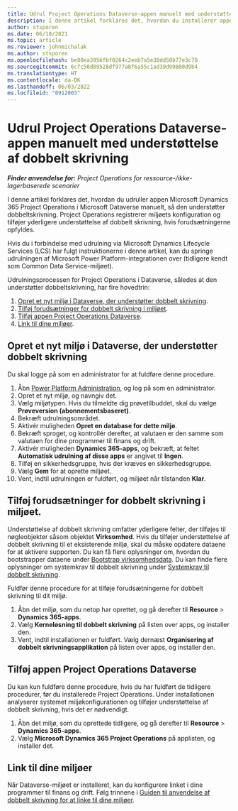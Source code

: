 ```yaml
---
title: Udrul Project Operations Dataverse-appen manuelt med understøttelse af dobbelt skrivning
description: I denne artikel forklares det, hvordan du installerer appen Project Operations Dataverse manuelt, så den understøtter dobbeltskrivning.
author: stsporen
ms.date: 06/18/2021
ms.topic: article
ms.reviewer: johnmichalak
ms.author: stsporen
ms.openlocfilehash: be80ea3956fbf0264c2eeb7a5e30dd50b77e3c78
ms.sourcegitcommit: 6cfc50d89528df977a8f6a55c1ad39d99800d9b4
ms.translationtype: HT
ms.contentlocale: da-DK
ms.lasthandoff: 06/03/2022
ms.locfileid: "8912003"
---
```

# <a name="manually-deploy-the-project-operations-dataverse-app-with-dual-write-support"></a>Udrul Project Operations Dataverse-appen manuelt med understøttelse af dobbelt skrivning

_**Finder anvendelse for:** Project Operations for ressource-/ikke-lagerbaserede scenarier_

I denne artikel forklares det, hvordan du udruller appen Microsoft Dynamics 365 Project Operations i Microsoft Dataverse manuelt, så den understøtter dobbeltskrivning. Project Operations registrerer miljøets konfiguration og tilføjer yderligere understøttelse af dobbelt skrivning, hvis forudsætningerne opfyldes.

Hvis du i forbindelse med udrulning via Microsoft Dynamics Lifecycle Services (LCS) har fulgt instruktionerne i denne artikel, kan du springe udrulningen af Microsoft Power Platform-integrationen over (tidligere kendt som Common Data Service-miljøet).

Udrulningsprocessen for Project Operations i Dataverse, således at den understøtter dobbeltskrivning, har fire hovedtrin:

1. [Opret et nyt miljø i Dataverse, der understøtter dobbelt skrivning](#create).
2. [Tilføj forudsætninger for dobbelt skrivning i miljøet](#prerequisites).
3. [Tilføj appen Project Operations Dataverse](#dataverse).
4. [Link til dine miljøer](#link).

## <a name="create-a-new-environment-in-dataverse-that-supports-dual-write"></a><a name="create"></a>Opret et nyt miljø i Dataverse, der understøtter dobbelt skrivning

Du skal logge på som en administrator for at fuldføre denne procedure.

1. Åbn [Power Platform Administration](https://admin.powerplatform.com), og log på som en administrator.
2. Opret et nyt miljø, og navngiv det.
3. Vælg miljøtypen. Hvis du tilmeldte dig prøvetilbuddet, skal du vælge **Prøveversion (abonnementsbaseret)**.
4. Bekræft udrulningsområdet.
5. Aktivér muligheden **Opret en database for dette miljø**. 
6. Bekræft sproget, og kontrollér derefter, at valutaen er den samme som valutaen for dine programmer til finans og drift.
7. Aktivér muligheden **Dynamics 365-apps**, og bekræft, at feltet **Automatisk udrulning af disse apps** er angivet til **Ingen**.
8. Tilføj en sikkerhedsgruppe, hvis der kræves en sikkerhedsgruppe.
9. Vælg **Gem** for at oprette miljøet.
10. Vent, indtil udrulningen er fuldført, og miljøet når tilstanden **Klar**.

## <a name="add-dual-write-prerequisites-to-the-environment"></a><a name="prerequisites"></a>Tilføj forudsætninger for dobbelt skrivning i miljøet.

Understøttelse af dobbelt skrivning omfatter yderligere felter, der tilføjes til nøgleobjekter såsom objektet **Virksomhed**. Hvis du tilføjer understøttelse af dobbelt skrivning til et eksisterende miljø, skal du måske opdatere dataene for at aktivere supporten. Du kan få flere oplysninger om, hvordan du bootstrapper dataene under [Bootstrap virksomhedsdata](/dynamics365/fin-ops-core/dev-itpro/data-entities/dual-write/bootstrap-company-data). Du kan finde flere oplysninger om systemkrav til dobbelt skrivning under [Systemkrav til dobbelt skrivning](/dynamics365/fin-ops-core/dev-itpro/data-entities/dual-write/dual-write-system-req).

Fuldfør denne procedure for at tilføje forudsætningerne for dobbelt skrivning til dit miljø.

1. Åbn det miljø, som du netop har oprettet, og gå derefter til **Resource** \> **Dynamics 365-apps**.
2. Vælg **Kerneløsning til dobbelt skrivning** på listen over apps, og installer den.
3. Vent, indtil installationen er fuldført. Vælg dernæst **Organisering af dobbelt skrivningsapplikation** på listen over apps, og installer den.

## <a name="add-the-project-operations-dataverse-app"></a><a name="dataverse"></a>Tilføj appen Project Operations Dataverse

Du kan kun fuldføre denne procedure, hvis du har fuldført de tidligere procedurer, før du installerede Project Operations. Under installationen analyserer systemet miljøkonfigurationen og tilføjer understøttelse af dobbelt skrivning, hvis det er nødvendigt.

1. Åbn det miljø, som du oprettede tidligere, og gå derefter til **Resource** \> **Dynamics 365-apps**.
2. Vælg **Microsoft Dynamics 365 Project Operations** på applisten, og installer det.

## <a name="link-your-environments"></a><a name="link"></a>Link til dine miljøer

Når Dataverse-miljøet er installeret, kan du konfigurere linket i dine programmer til finans og drift. Følg trinnene i [Guiden til anvendelse af dobbelt skrivning for at linke til dine miljøer](/dynamics365/fin-ops-core/dev-itpro/data-entities/dual-write/link-your-environment).
